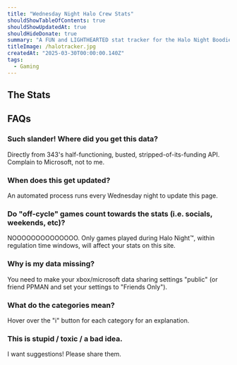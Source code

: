```yaml
---
title: "Wednesday Night Halo Crew Stats"
shouldShowTableOfContents: true
shouldShowUpdatedAt: true
shouldHideDonate: true
summary: "A FUN and LIGHTHEARTED stat tracker for the Halo Night Boodies"
titleImage: /halotracker.jpg
createdAt: "2025-03-30T00:00:00.140Z"
tags: 
  - Gaming
---
```


## The Stats
<HaloDataContainer></HaloDataContainer>

## FAQs
### Such slander! Where did you get this data?
Directly from 343's half-functioning, busted, stripped-of-its-funding API. Complain to Microsoft, not to me.

### When does this get updated?
An automated process runs every Wednesday night to update this page.

### Do "off-cycle" games count towards the stats (i.e. socials, weekends, etc)?
NOOOOOOOOOOOOOO. Only games played during Halo Night™, within regulation time windows, will affect your stats on this site.

### Why is my data missing?
You need to make your xbox/microsoft data sharing settings "public" (or friend PPMAN and set your settings to "Friends Only").

### What do the categories mean?
Hover over the "i" button for each category for an explanation.

### This is stupid / toxic / a bad idea.
I want suggestions! Please share them.

